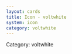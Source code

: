 ```yaml
---
layout: cards
title: Icon - voltwhite
system: icon
category: voltwhite
---
```

<div class="alert alert-secondary mb-4"><span class="i18n innerHTML-category">Category: </span><span class="i18n innerHTML-cat-voltwhite">voltwhite</span></div>
